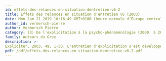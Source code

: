 ```yaml
---
id: effets-des-relances-en-situation-dentretien-v6-2
title: Effets des relances en situation d'entretien v6 (2003)
date: Mon Jan 21 2019 10:16:49 GMT+0100 (heure normale d’Europe centrale)
author_id: vermersch-pierre
author: Vermersch Pierre
category: (3) De l'explicitation à la psycho-phénoménologie (2000  à 2008)
family: Auteurs du Grex
description: >-
Expliciter, 2003, 49, 1-30. L'entretien d'explicitation s'est développé à partir du constat de l'efficacité d'une pratique de questionnement. Il s'ancre donc non pas dans un projet de recherche, une vision théorique, mais très modestement dans une pratique, dans le pratique. Pierre Vermersch, Claudine Martinez, Nadine Faingold, Maryse Maurel, Claude Marti 
pdf: /pdf/effets-des-relances-en-situation-dentretien-v6-2.pdf
---
```

